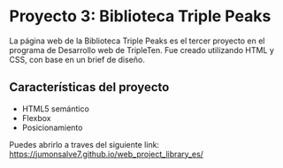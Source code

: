 # Proyecto 3: Biblioteca Triple Peaks

La página web de la Biblioteca Triple Peaks es el tercer proyecto en el programa de Desarrollo web de TripleTen. Fue creado utilizando HTML y CSS, con base en un brief de diseño.

## Características del proyecto

- HTML5 semántico
- Flexbox
- Posicionamiento

Puedes abrirlo a traves del siguiente link: https://jumonsalve7.github.io/web_project_library_es/
